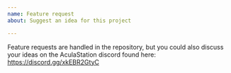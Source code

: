 ```yaml
---
name: Feature request
about: Suggest an idea for this project

---
```


Feature requests are handled in the repository, but you could also discuss your ideas on the AculaStation discord found here: https://discord.gg/xkEBR2GtyC
